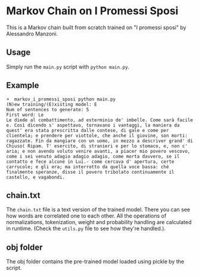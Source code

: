 # Markov Chain on I Promessi Sposi
This is a Markov chain built from scratch trained on "I promessi sposi" by Alessandro Manzoni.

## Usage
Simply run the `main.py` script with `python main.py`.

## Example
```
➜  markov_i_promessi_sposi python main.py
(N)ew training/(E)xisting model: E
Num of sentences to generate: 5
First word: Le
Le diede al combattimento, ad esterminio de' imbelle. Come sarà facile e. Così dicendo s' aspettavo, tornavano i vantaggi, la maniera da quest' era stata prescritta dalle contese, di gale e come per clientela; e prendere per viottole, che anche il giovine, son morti: ragazzate. Fin da mangiare con un uomo, in mezzo a descriver grand' di Chiuso( Ripam. T' esercito, di stranieri e per lo stomaco, e, non c' aria; e non avendo voluto venire avanti, a piacer mio povero vescovo, come i sei venuto adagio adagio adagio, come morta davvero, se il contatto e fece alcune in Lui.- come cercava d' apertura, certe carrucole; e gli era; ma interrotto da quella voce bassa: ché finalmente speranze, disse il povero tribolato continuamente il castello, e vagabondi.
```

## chain.txt
The `chain.txt` file is a text version of the trained model. There you can see how words are correlated one to each other. All the operations of normalizations, tokenization, weight and probability handling are calculated in runtime. (Check the `utils.py` file to see how they're handled.).

## obj folder
The obj folder contains the pre-trained model loaded using pickle by the script.